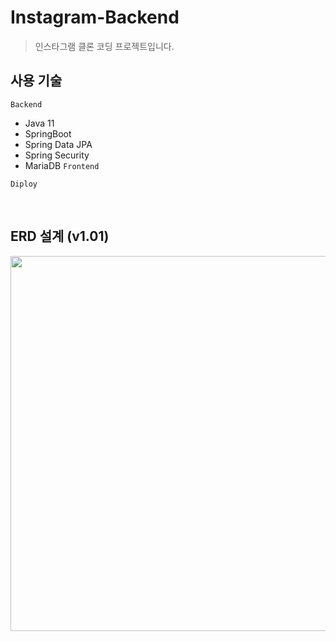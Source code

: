 # Instagram-Backend
> 인스타그램 클론 코딩 프로젝트입니다.

## 사용 기술
`Backend`
- Java 11
- SpringBoot
- Spring Data JPA
- Spring Security
- MariaDB
`Frontend`

`Diploy`

<br>

## ERD 설계 (v1.01)
<img src="https://user-images.githubusercontent.com/50009692/134807580-178f1825-7581-4f23-868b-04954c82f6a3.png" width="600px">
